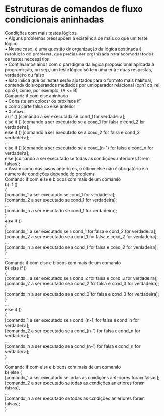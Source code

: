 <h1>Estruturas de comandos de fluxo condicionais aninhadas</h1>
Condições com mais testes lógicos<br>
▪ Alguns problemas pressupõem a existência de mais do que um teste lógico<br>
▪ Nesse caso, é uma questão de organização da lógica destinada à resolução do problema, que precisa ser organizada para acomodar todos os testes necessários<br>
▪ Continuamos ainda com o paradigma da lógica proposicional aplicada à programação, ou seja, um teste lógico só tem uma entre duas respostas, verdadeiro ou falso<br>
▪ Isso indica que os testes serão ajustados para o formato mais habitual, contendo dois operandos mediados por um operador relacional (opn1 op_rel opn2), como, por exemplo, (A <= B)<br>
Comando if com else aninhado<br>
▪ Consiste em colocar os próximos if´<br>
s como parte falsa do else anterior<br>
▪ Sintaxe:<br>
a) if (<cond_1>) [comando a ser executado se cond_1 for verdadeira];<br>
else if (<cond_2>) [comando a ser executado se a cond_1 for falsa e cond_2 for verdadeira];<br>
else if (<cond_3>) [comando a ser executado se a cond_2 for falsa e cond_3 verdadeira];<br>
...<br>
else if (<cond_n>) [comando a ser executado se a cond_(n-1) for falsa e cond_n for <br>
verdadeira];<br>
else [comando a ser executado se todas as condições anteriores forem falsas];<br>
▪ Assim como nos casos anteriores, o último else não é obrigatório e o número de condições depende do problema<br>
Comando if com else e blocos com mais de um comando<br>
b) if (<cond_1>)<br>
{<br>
[comando_1 a ser executado se cond_1 for verdadeira];<br>
[comando_2 a ser executado se cond_1 for verdadeira];<br>
...<br>
[comando_n a ser executado se cond_1 for verdadeira];<br>
}<br>
else if (<cond_2>)<br>
{<br>
[comando_1 a ser executado se a cond_1 for falsa e cond_2 for verdadeira];<br>
[comando_2 a ser executado se a cond_1 for falsa e cond_2 for verdadeira];<br>
...<br>
[comando_n a ser executado se a cond_1 for falsa e cond_2 for verdadeira];<br>
}<br>
...<br>
Comando if com else e blocos com mais de um comando<br>
b) else if (<cond_3>)<br>
{<br>
[comando_1 a ser executado se a cond_2 for falsa e cond_3 for verdadeira];<br>
[comando_2 a ser executado se a cond_2 for falsa e cond_3 for verdadeira];<br>
...<br>
[comando_n a ser executado se a cond_2 for falsa e cond_3 for verdadeira];<br>
}<br>
...<br>
else if (<cond_n>) <br>
{<br>
[comando_1 a ser executado se a cond_(n-1) for falsa e cond_n for verdadeira];<br>
[comando_2 a ser executado se a cond_(n-1) for falsa e cond_n for verdadeira];<br>
...<br>
[comando_n a ser executado se a cond_(n-1) for falsa e cond_n for verdadeira];<br>
}<br>
...<br>
Comando if com else e blocos com mais de um comando<br>
b) else {<br>
[comando_1 a ser executado se todas as condições anteriores foram falsas];<br>
[comando_2 a ser executado se todas as condições anteriores foram falsas];<br>
...<br>
[comando_n a ser executado se todas as condições anteriores foram falsas];<br>
}<br>

